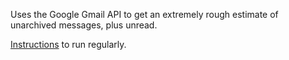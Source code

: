 Uses the Google Gmail API to get an extremely rough estimate of unarchived messages, plus unread.

[Instructions](https://davidhamann.de/2018/03/13/setting-up-a-launchagent-macos-cron/) to run regularly.

